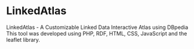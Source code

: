 # LinkedAtlas
LinkedAtlas - A Customizable Linked Data Interactive Atlas using DBpedia
This tool was developed using PHP, RDF, HTML, CSS, JavaScript and the leaflet library.
